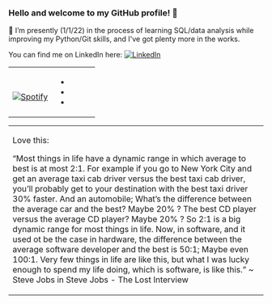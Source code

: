 ### Hello and welcome to my GitHub profile! 👋 
🌱 I’m presently (1/1/22) in the process of learning SQL/data analysis while improving my Python/Git skills, and I've got plenty more in the works.

<!-- Actual text -->
You can find me on LinkedIn here: [![LinkedIn][1.2]][1]
<!-- Icons -->
[1.2]: https://raw.githubusercontent.com/MartinHeinz/MartinHeinz/master/linkedin-3-16.png (LinkedIn icon without padding)
<!-- Links to your social media accounts -->
[1]: https://www.linkedin.com/in/keithstack/

<table width="100%"> 
  <tr>
  <td width="50%">
      
&nbsp; <br> [![Spotify](https://novatorem-nu-seven.vercel.app/api/spotify)](https://open.spotify.com/user/1280520793)

  </td>
  <td width="50%">  
 
<!-- feed start -->
- 
- 
-
<!-- feed end -->

  </td>
  </table>
  
<table width="100%"> 
  <tr>
  <td width="50%">

Love this:

“Most things in life have a dynamic range in which average to best is at most 2:1. For example if you go to New York City and get an average taxi cab driver versus the best taxi cab driver, you’ll probably get to your destination with the best taxi driver 30% faster. And an automobile; What’s the difference between the average car and the best? Maybe 20% ?  The best CD player versus the average CD player? Maybe 20% ? So 2:1 is a big dynamic range for most things in life. Now, in software, and it used ot be the case in hardware, the difference between the average software developer and the best is 50:1; Maybe even 100:1. Very few things in life are like this, but what I was lucky enough to spend my life doing, which is software, is like this.” ~ Steve Jobs in Steve Jobs - The Lost Interview

<!-- Badges for things I'm working on
![](https://img.shields.io/badge/Editor-VS_Code-informational?style=flat&logo=<LOGO_NAME>&logoColor=white&color=2bbc8a)
![](https://img.shields.io/badge/Editor-IntelliJ_IDEA-informational?style=flat&logo=<LOGO_NAME>&logoColor=white&color=2bbc8a)

More here: https://towardsdatascience.com/build-a-stunning-readme-for-your-github-profile-9b80434fe5d7
  https://yushi95.medium.com/how-to-create-a-beautiful-readme-for-your-github-profile-36957caa711c
<!--
**MrStacks/MrStacks** is a ✨ _special_ ✨ repository because its `README.md` (this file) appears on your GitHub profile.

Here are some ideas to get you started:

- 🔭 I’m currently working on ...
- 🌱 I’m currently learning ...
- 👯 I’m looking to collaborate on ...
- 🤔 I’m looking for help with ...
- 💬 Ask me about ...
- 📫 How to reach me: ...
- 😄 Pronouns: ...
- ⚡ Fun fact: ...
![](https://img.shields.io/badge/<WORD_ON_LEFT>-<WORD_ON_RIGHT>-informational?style=flat&logo=<LOGO_NAME>&logoColor=white&color=2bbc8a)

, or on [![Twitter][2.2]][2].
[2.2]: http://i.imgur.com/wWzX9uB.png (twitter icon without padding)
[2]: https://twitter.com/CDNKeithStack

-->

